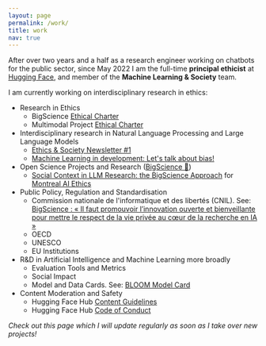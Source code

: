 ```yaml
---
layout: page
permalink: /work/
title: work
nav: true
---
```


After over two years and a half as a research engineer working on chatbots for the public sector, since May 2022 I am the full-time **principal ethicist** at [Hugging Face](https://huggingface.co/), and member of the **Machine Learning & Society** team.

I am currently working on interdisciplinary research in ethics:

- Research in Ethics
	- BigScience [Ethical Charter](https://bigscience.huggingface.co/blog/bigscience-ethical-charter)
	- Multimodal Project [Ethical Charter](https://huggingface.co/blog/ethical-charter-multimodal)
- Interdisciplinary research in Natural Language Processing and Large Language Models
	- [Ethics & Society Newsletter #1](https://huggingface.co/blog/ethics-soc-1)
	- [Machine Learning in development: Let's talk about bias!](https://huggingface.co/blog/ethics-soc-2)
- Open Science Projects and Research ([BigScience 🌸](https://bigscience.huggingface.co))
	- [Social Context in LLM Research: the BigScience Approach](https://montrealethics.ai/category/columns/social-context-in-llm-research/) for [Montreal AI Ethics](https://montrealethics.ai/)
- Public Policy, Regulation and Standardisation
	- Commission nationale de l'informatique et des libertés (CNIL). 
	  See: [BigScience : « Il faut promouvoir l’innovation ouverte et bienveillante pour mettre le respect de la vie privée au cœur de la recherche en IA »](https://linc.cnil.fr/fr/bigscience-il-faut-promouvoir-linnovation-ouverte-et-bienveillante-pour-mettre-le-respect-de-la-vie)
	- OECD
	- UNESCO
	- EU Institutions
- R&D in Artificial Intelligence and Machine Learning more broadly
	- Evaluation Tools and Metrics
	- Social Impact
	- Model and Data Cards. See: [BLOOM Model Card](https://huggingface.co/bigscience/bloom)
- Content Moderation and Safety
	- Hugging Face Hub [Content Guidelines](https://huggingface.co/content-guidelines)
	- Hugging Face Hub [Code of Conduct](https://huggingface.co/code-of-conduct)

*Check out this page which I will update regularly as soon as I take over new projects!*
